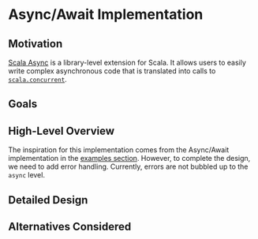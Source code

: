 # Async/Await Implementation

## Motivation

[Scala Async](https://github.com/scala/async) is a library-level extension for Scala. It allows users to easily write complex asynchronous code that is translated into calls to [`scala.concurrent`](http://www.scala-lang.org/files/archive/nightly/docs/library/#scala.concurrent.package).

## Goals

## High-Level Overview

The inspiration for this implementation comes from the Async/Await implementation in the [examples section](https://git.io/volQ8). However, to complete the design, we need to add error handling. Currently, errors are not bubbled up to the `async` level. 

## Detailed Design

## Alternatives Considered
